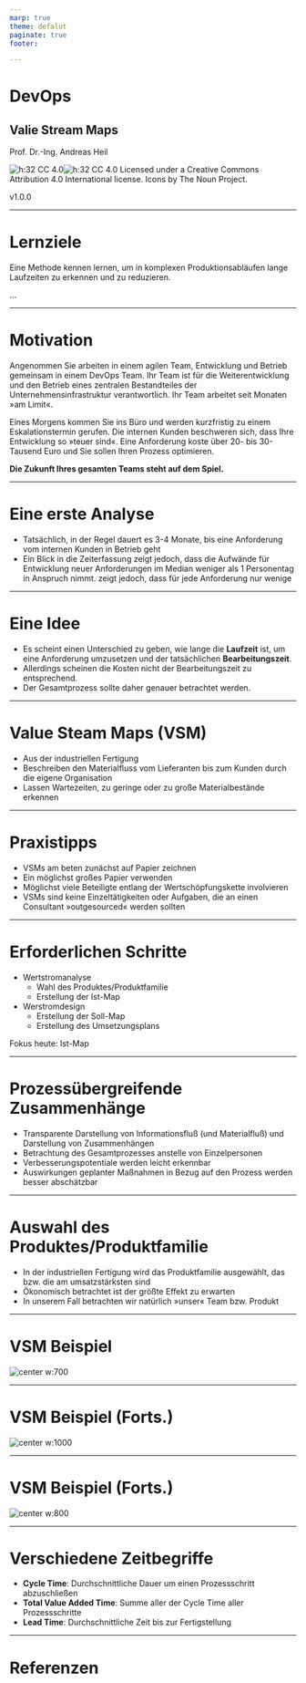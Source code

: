 ```yaml
---
marp: true
theme: defalut
paginate: true
footer: 

---
```

<style>
img[alt~="center"] {
  display: block;
  margin: 0 auto;
}
</style>
# DevOps 
## Valie Stream Maps 
Prof. Dr.-Ing. Andreas Heil

![h:32 CC 4.0](../img/cc.svg)![h:32 CC 4.0](../img/by.svg) Licensed under a Creative Commons Attribution 4.0 International license. Icons by The Noun Project.

<!--version-->
v1.0.0
<!--/version-->

---

# Lernziele

Eine Methode kennen lernen, um in komplexen Produktionsabläufen lange Laufzeiten zu erkennen und zu reduzieren.  

...

---

# Motivation 

Angenommen Sie arbeiten in einem agilen Team, Entwicklung und Betrieb gemeinsam in einem DevOps Team. Ihr Team ist für die Weiterentwicklung und den Betrieb eines zentralen Bestandteiles der Unternehmensinfrastruktur verantwortlich. Ihr Team arbeitet seit Monaten »am Limit«. 

Eines Morgens kommen Sie ins Büro und werden kurzfristig zu einem Eskalationstermin gerufen. Die internen Kunden beschweren sich, dass Ihre Entwicklung so »teuer sind«. Eine Anforderung koste über 20- bis 30-Tausend Euro und Sie sollen Ihren Prozess optimieren.  

**Die Zukunft Ihres gesamten Teams steht auf dem Spiel.**

---

# Eine erste Analyse

* Tatsächlich, in der Regel dauert es 3-4 Monate, bis eine Anforderung vom internen Kunden in Betrieb geht 
* Ein Blick in die Zeiterfassung zeigt jedoch, dass die Aufwände für Entwicklung neuer Anforderungen im Median weniger als 1 Personentag in Anspruch nimmt. zeigt jedoch, dass für jede Anforderung nur wenige 

---

# Eine Idee 

* Es scheint einen Unterschied zu geben, wie lange die **Laufzeit** ist, um eine Anforderung umzusetzen und der tatsächlichen **Bearbeitungszeit**. 
* Allerdings scheinen die Kosten nicht der Bearbeitungszeit zu entsprechend. 
* Der Gesamtprozess sollte daher genauer betrachtet werden.

---

# Value Steam Maps (VSM)

* Aus der industriellen Fertigung 
* Beschreiben den Materialfluss vom Lieferanten bis zum Kunden durch die eigene Organisation
* Lassen Wartezeiten, zu geringe oder zu große Materialbestände erkennen

---

# Praxistipps 

* VSMs am beten zunächst auf Papier zeichnen 
* Ein möglichst großes Papier verwenden
* Möglichst viele Beteiligte entlang der Wertschöpfungskette involvieren 
* VSMs sind keine Einzeltätigkeiten oder Aufgaben, die an einen Consultant »outgesourced« werden sollten

---

# Erforderlichen Schritte

* Wertstromanalyse 
    * Wahl des Produktes/Produktfamilie  
    * Erstellung der Ist-Map
* Werstromdesign
    * Erstellung der Soll-Map
    * Erstellung des Umsetzungsplans

Fokus heute: Ist-Map

---

# Prozessübergreifende Zusammenhänge

* Transparente Darstellung von Informationsfluß (und Materialfluß) und Darstellung von Zusammenhängen
* Betrachtung des Gesamtprozesses anstelle von Einzelpersonen
* Verbesserungspotentiale werden leicht erkennbar
* Auswirkungen geplanter Maßnahmen in Bezug auf den Prozess werden besser abschätzbar

---

# Auswahl des Produktes/Produktfamilie 

* In der industriellen Fertigung wird das Produktfamilie ausgewählt, das bzw. die am umsatzstärksten sind
* Ökonomisch betrachtet ist der größte Effekt zu erwarten
* In unserem Fall betrachten wir natürlich »unser« Team bzw. Produkt   

---

# VSM Beispiel

![center w:700](../img/devops.10.vsm_part1.de.png)

---

# VSM Beispiel (Forts.)

![center w:1000](../img/devops.10.vsm_part2.de.png)

---


# VSM Beispiel (Forts.)

![center w:800](../img/devops.10.vsm_part3.de.png)

---

# Verschiedene Zeitbegriffe 

* **Cycle Time**: Durchschnittliche Dauer um einen Prozessschritt abzuschließen
* **Total Value Added Time**: Summe aller der Cycle Time aller Prozessschritte 
* **Lead Time**: Durchschnittliche Zeit bis zur Fertigstellung 

---

# Referenzen 


